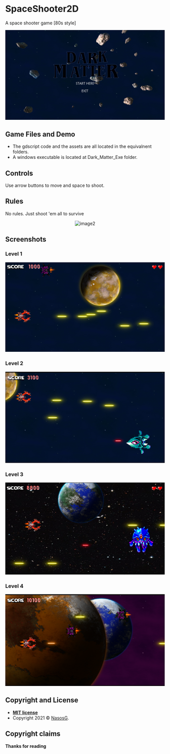 # SpaceShooter2D
 
A space shooter game [80s style]

<div align="center"><img src="images/1.png" alt="image1"></div>

## Game Files and Demo

- The gdscript code and the assets are all located in the equivalnent folders.
- A windows executable is located at Dark_Matter_Exe folder.

## Controls

Use arrow buttons to move and space to shoot. 

## Rules

No rules. Just shoot 'em all to survive

<div align="center"><img src="images/image2.png" alt="image2"></div>

## Screenshots

### Level 1
<div align="center"><img src="images/2.png" alt="image1"></div>

### Level 2
<div align="center"><img src="images/3.png" alt="image1"></div>

### Level 3
<div align="center"><img src="images/4.png" alt="image1"></div>

### Level 4
<div align="center"><img src="images/5.png" alt="image1"></div>

## Copyright and License

- **[MIT license](https://opensource.org/licenses/MIT)**
- Copyright 2021 © <a href="https://github.com/NasosG" target="_blank">NasosG</a>.

## Copyright claims


**Thanks for reading**